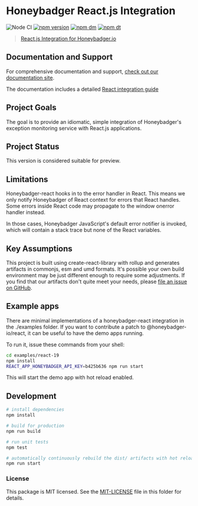 # Honeybadger React.js Integration

![Node CI](https://github.com/honeybadger-io/honeybadger-js/workflows/Node%20CI/badge.svg)
[![npm version](https://badge.fury.io/js/%40honeybadger-io%2Freact.svg)](https://badge.fury.io/js/%40honeybadger-io%2Freact)
[![npm dm](https://img.shields.io/npm/dm/@honeybadger-io/react)](https://www.npmjs.com/package/@honeybadger-io/react)
[![npm dt](https://img.shields.io/npm/dt/@honeybadger-io/react)](https://www.npmjs.com/package/@honeybadger-io/react)

> [React.js Integration for Honeybadger.io](https://www.honeybadger.io/for/javascript/?utm_source=github&utm_medium=readme&utm_campaign=react&utm_content=React.js+integration+for+Honeybadger.io)

## Documentation and Support

For comprehensive documentation and support, [check out our documentation site](https://docs.honeybadger.io/lib/javascript).

The documentation includes a detailed [React integration guide](https://docs.honeybadger.io/lib/javascript/integration/react)

## Project Goals

The goal is to provide an idiomatic, simple integration of Honeybadger's
exception monitoring service with React.js applications.

## Project Status

This version is considered suitable for preview.

## Limitations

Honeybadger-react hooks in to the error handler in React. This means we only
notify Honeybadger of React context for errors that React handles. Some
errors inside React code may propagate to the window onerror handler
instead.

In those cases, Honeybadger JavaScript's default error notifier is invoked,
which will contain a stack trace but none of the React variables.

## Key Assumptions

This project is built using create-react-library with rollup and generates
artifacts in commonjs, esm and umd formats. It's possible
your own build environment may be just different enough to require some
adjustments. If you find that our artifacts don't quite meet your needs,
please [file an issue on GitHub](https://github.com/honeybadger-io/honeybadger-react/issues).

## Example apps

There are minimal implementations of a honeybadger-react integration in the ./examples
folder. If you want to contribute a patch to @honeybadger-io/react, it can be useful to have
the demo apps running.

To run it, issue these commands from your shell:

```bash
cd examples/react-19
npm install
REACT_APP_HONEYBADGER_API_KEY=b425b636 npm run start
```

This will start the demo app with hot reload enabled.

## Development

``` bash
# install dependencies
npm install

# build for production
npm run build

# run unit tests
npm test

# automatically continuously rebuild the dist/ artifacts with hot reload when developing
npm run start
```

### License

This package is MIT licensed. See the [MIT-LICENSE](./MIT-LICENSE) file in this folder for details.
